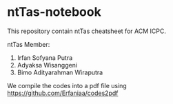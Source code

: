 # ntTas-notebook
This repository contain ntTas cheatsheet for ACM ICPC. 

ntTas Member:
1. Irfan Sofyana Putra
2. Adyaksa Wisanggeni
3. Bimo Adityarahman Wiraputra

We compile the codes into a pdf file using https://github.com/Erfaniaa/codes2pdf 
